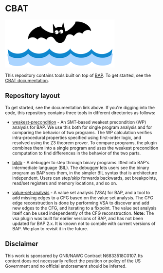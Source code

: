 # CBAT

![CBAT Logo](docs/cbat_logo.png)

This repository contains tools built on top of
[BAP](https://github.com/BinaryAnalysisPlatform/bap).  To get started, see the
[CBAT documentation](https://draperlaboratory.github.io/cbat_tools/).

## Repository layout

To get started, see the documentation link above.  If you're digging into the code, this repository contains three tools in different directories as follows:

* [weakest-precondition](./wp) - An SMT-based weakest precondition (WP) analysis
  for BAP.  We use this both for single program analysis and for comparing the
  behavior of two programs.  The WP calculation verifies intra-procedural
  properties specified using first-order logic, and resolved using the Z3
  theorem prover.  To compare programs, the plugin combines them into a single
  program and uses the weakest precondition computation to find differences in
  the behavior of the two parts.

* [bildb](./bildb) - A debugger to step through binary programs lifted into
  BAP's intermediate language (BIL). The debugger lets users see the binary
  program as BAP sees them, in the simpler BIL syntax that is architecture
  independent. Users can step/skip forwards backwards, set breakpoints, read/set
  registers and memory locations, and so on.

* [value-set-analysis](./vsa) - A value set analysis (VSA) for BAP, and a tool
  to add missing edges to a CFG based on the value set analysis.  The CFG edge
  reconstruction is done by performing VSA to discover and add new edges to the
  CFG, and iterating to a fixpoint. The value set analysis itself can be used
  independently of the CFG reconstruction.  **Note:** The vsa plugin was built
  for earlier versions of BAP, and has not been updated for BAP 2.x.  It is
  known not to compile with current versions of BAP.  We plan to revisit it in
  the future.


## Disclaimer

This work is sponsored by ONR/NAWC Contract N6833518C0107.  Its content does not
necessarily reflect the position or policy of the US Government and no official
endorsement should be inferred.

